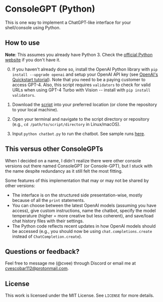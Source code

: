 # ConsoleGPT (Python)

This is one way to implement a ChatGPT-like interface for your shell/console using Python.

## How to use

**Note**: This assumes you already have Python 3. Check the [official Python website](https://www.python.org/downloads/) if you don't have it.

0. If you haven't already done so, install the OpenAI Python library with `pip install --upgrade openai` and setup your OpenAI API key (see [OpenAI's Quickstart tutorial](https://platform.openai.com/docs/quickstart?context=python)). Note that you need to be a paying customer to access GPT-4. Also, this script requires `validators` to check for valid URLs when using GPT-4 Turbo with Vision -- install with `pip install validators`.

1. Download the [script](chatbot.py) into your preferred location (or clone the repository to your local machine).

2. Open your terminal and navigate to the script directory or repository (e.g., `cd /path/to/script/directory` in Linux/macOS).

4. Input `python chatbot.py` to run the chatbot. See sample runs [here](sample-runs.md).

## This versus other ConsoleGPTs

When I decided on a name, I didn't realize there were other console versions out there named ConsoleGPT (or Console-GPT), but I stuck with the name despite redundancy as it still felt the most fitting. 

Some features of this implementation that may or may not be shared by other versions:
- The interface is on the structured side presentation-wise, mostly because of all the `print` statements.
- You can choose between the latest OpenAI models (assuming you have access), give custom instructions, name the chatbot, specify the model temperature (higher = more creative but less coherent), and save/load chat history files with their settings.
- The Python code reflects recent updates in how OpenAI models should be accessed (e.g., you should now be using `chat.completions.create` instead of `ChatCompletion.create`).

## Questions or feedback?

Feel free to message me (@cvee) through Discord or email me at [cvescobar112@protonmail.com](mailto:cvescobar112@protonmail.com).

## License

This work is licensed under the MIT License. See `LICENSE` for more details.
